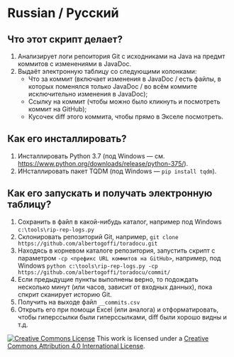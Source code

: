 # Russian / Русский

## Что этот скрипт делает?

1. Анализирует логи репоитория Git с исходниками на Java на предмт коммитов с изменениями в JavaDoc.
2. Выдаёт электронную таблицу со следующими колонками:
    - Что за коммит (включает изменения в JavaDoc / есть файлы, в которых поменялся только JavaDoc / во всём коммите исключительно изменения в JavaDoc);
    - Ссылку на коммит (чтобы можно было кликнуть и посмотреть коммит на GitHub);
    - Кусочек diff этого коммита, чтобы прямо в Экселе посмотреть.

## Как его инсталлировать?

1. Инсталлировать Python 3.7 (под Windows — см. https://www.python.org/downloads/release/python-375/).
2. ИНсталлировать пакет TQDM (под Windows — `pip install tqdm`).

## Как его запускать и получать электронную таблицу?

1. Сохранить в файл в какой-нибудь каталог, например под Windows `c:\tools\rip-rep-logs.py`
2. Склонировать репозиторий Git, например, `git clone https://github.com/albertogoffi/toradocu.git`
3. Находясь в корневом каталоге репозитория, запустить скрипт с параметром `-cp <префикс URL коммитов на GitHub>`,
   например, под Windows `python c:\tools\rip-rep-logs.py -cp https://github.com/albertogoffi/toradocu/commit/`
4. Если предыдущие пункты выполнены верно, то подождать несколько минут (или часов, зависит от входных данных),
   пока спкрит сканирует историю Git.
5. Получить на выходе файл `__commits.csv`
6. Открыть его при помощи Excel (или аналога) и отформатировать, чтобы гиперссылки были гиперссылками, diff были хорошо видны и т.д.

<a rel="license" href="http://creativecommons.org/licenses/by/4.0/"><img alt="Creative Commons License" style="border-width:0" src="https://i.creativecommons.org/l/by/4.0/80x15.png" /></a> This work is licensed under a <a rel="license" href="http://creativecommons.org/licenses/by/4.0/">Creative Commons Attribution 4.0 International License</a>.